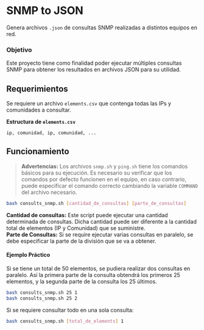 # SNMP to JSON
Genera archivos `.json` de consultas SNMP realizadas a distintos equipos en red. 

### Objetivo
Este proyecto tiene como finalidad poder ejecutar múltiples consultas SNMP para obtener los resultados en archivos JSON para su utilidad. 

## Requerimientos
Se requiere un archivo `elements.csv` que contenga todas las IPs y comunidades a consultar.

**Estructura de `elements.csv`**
```
ip, comunidad, ip, comunidad, ...
```

## Funcionamiento
> **Advertencias:**
Los archivos `snmp.sh` y `ping.sh` tiene los comandos básicos para su ejecución. Es necesario su verificar que los comandos por defecto funcionen en el equipo, en caso contrario, puede especificar el comando correcto cambiando la variable `COMMAND` del archivo necesario. 

```bash
bash consults_snmp.sh [cantidad_de_consultas] [parte_de_consultas]
```
**Cantidad de consultas:** Este script puede ejecutar una cantidad determinada de consultas. Dicha cantidad puede ser diferente a la cantidad total de elementos (IP y Comunidad) que se suministre. 
<br>
**Parte de Consultas:** Si se require ejecutar varias consultas en paralelo, se debe especificar la parte de la división que se va a obtener. 

#### Ejemplo Práctico
Si se tiene un total de 50 elementos, se pudiera realizar dos consultas en paralelo. Así la primera parte de la consulta obtendrá los primeros 25 elementos, y la segunda parte de la consulta los 25 últimos. 
```bash
bash consults_snmp.sh 25 1 
bash consults_snmp.sh 25 2
```
Si se requiere consultar todo en una sola consulta:
```bash
bash consults_snmp.sh [total_de_elements] 1
```
